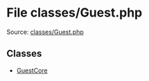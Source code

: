 File classes/Guest.php
=========

Source: [classes/Guest.php](https://github.com/PrestaShop/PrestaShop/blob/1.6.1.3/classes/Guest.php)


Classes
-------

* [GuestCore](class.GuestCore.md)

